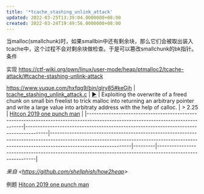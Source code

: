 ```yaml
---
title: '*tcache_stashing_unlink_attack'
updated: 2022-03-25T13:39:04.0000000+08:00
created: 2022-03-24T19:49:56.0000000+08:00
---
```


当malloc(smallchunk)时，如果smallbin中还有剩余块，那么它们会被取出装入tcache中，这个过程不会对剩余块做检查。于是可以篡改smallchunk的bk指针。
条件

实现
<https://ctf-wiki.org/pwn/linux/user-mode/heap/ptmalloc2/tcache-attack/#tcache-stashing-unlink-attack>

<https://www.yuque.com/hxfqg9/bin/qlry85#keGjh>
| [tcache_stashing_unlink_attack.c](https://github.com/shellphish/how2heap/blob/master/glibc_2.31/tcache_stashing_unlink_attack.c) | [▶️](https://wargames.ret2.systems/level/how2heap_tcache_stashing_unlink_attack_2.34) | Exploiting the overwrite of a freed chunk on small bin freelist to trick malloc into returning an arbitrary pointer and write a large value into arbitraty address with the help of calloc. | \> 2.25 | [Hitcon 2019 one punch man](https://github.com/xmzyshypnc/xz_files/tree/master/hitcon2019_one_punch_man) |
|----------------------------------------------------------------------------------------------------------------------------------|---------------------------------------------------------------------------------------|---------------------------------------------------------------------------------------------------------------------------------------------------------------------------------------------|---------|----------------------------------------------------------------------------------------------------------|

*来自 \<<https://github.com/shellphish/how2heap>\>*

例题
[Hitcon 2019 one punch man](https://github.com/xmzyshypnc/xz_files/tree/master/hitcon2019_one_punch_man)

